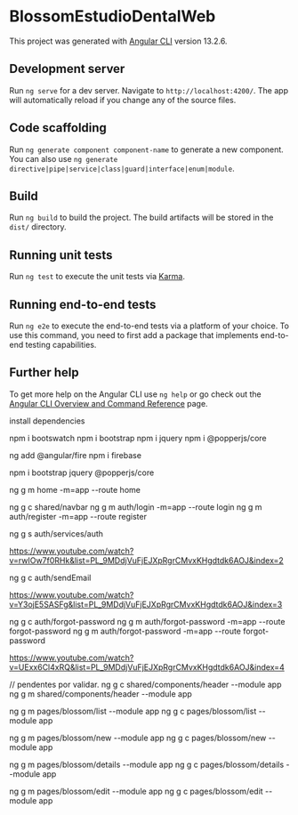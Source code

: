 # BlossomEstudioDentalWeb

This project was generated with [Angular CLI](https://github.com/angular/angular-cli) version 13.2.6.

## Development server

Run `ng serve` for a dev server. Navigate to `http://localhost:4200/`. The app will automatically reload if you change any of the source files.

## Code scaffolding

Run `ng generate component component-name` to generate a new component. You can also use `ng generate directive|pipe|service|class|guard|interface|enum|module`.

## Build

Run `ng build` to build the project. The build artifacts will be stored in the `dist/` directory.

## Running unit tests

Run `ng test` to execute the unit tests via [Karma](https://karma-runner.github.io).

## Running end-to-end tests

Run `ng e2e` to execute the end-to-end tests via a platform of your choice. To use this command, you need to first add a package that implements end-to-end testing capabilities.

## Further help

To get more help on the Angular CLI use `ng help` or go check out the [Angular CLI Overview and Command Reference](https://angular.io/cli) page.


install dependencies

npm i bootswatch
npm i bootstrap
npm i jquery
npm i @popperjs/core

ng add @angular/fire
npm i firebase

npm i bootstrap jquery @popperjs/core

ng g m home -m=app --route home

ng g c shared/navbar
ng g m auth/login -m=app --route login
ng g m auth/register -m=app --route register

ng g s auth/services/auth


https://www.youtube.com/watch?v=rwIOw7f0RHk&list=PL_9MDdjVuFjEJXpRgrCMvxKHgdtdk6AOJ&index=2

ng g c auth/sendEmail

https://www.youtube.com/watch?v=Y3ojE5SASFg&list=PL_9MDdjVuFjEJXpRgrCMvxKHgdtdk6AOJ&index=3

ng g c auth/forgot-password
ng g m auth/forgot-password -m=app --route forgot-password
ng g m auth/forgot-password -m=app --route forgot-password

https://www.youtube.com/watch?v=UExx6Cl4xRQ&list=PL_9MDdjVuFjEJXpRgrCMvxKHgdtdk6AOJ&index=4


// pendentes por validar.
ng g c shared/components/header --module app
ng g m shared/components/header --module app

ng g m pages/blossom/list --module app
ng g c pages/blossom/list --module app

ng g m pages/blossom/new --module app
ng g c pages/blossom/new --module app

ng g m pages/blossom/details --module app
ng g c pages/blossom/details --module app

ng g m pages/blossom/edit --module app
ng g c pages/blossom/edit --module app